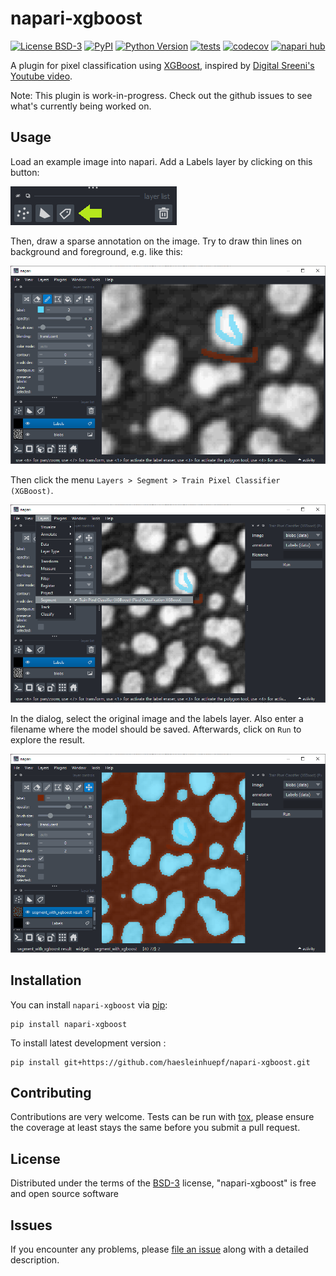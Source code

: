 # napari-xgboost

[![License BSD-3](https://img.shields.io/pypi/l/napari-xgboost.svg?color=green)](https://github.com/haesleinhuepf/napari-xgboost/raw/main/LICENSE)
[![PyPI](https://img.shields.io/pypi/v/napari-xgboost.svg?color=green)](https://pypi.org/project/napari-xgboost)
[![Python Version](https://img.shields.io/pypi/pyversions/napari-xgboost.svg?color=green)](https://python.org)
[![tests](https://github.com/haesleinhuepf/napari-xgboost/workflows/tests/badge.svg)](https://github.com/haesleinhuepf/napari-xgboost/actions)
[![codecov](https://codecov.io/gh/haesleinhuepf/napari-xgboost/branch/main/graph/badge.svg)](https://codecov.io/gh/haesleinhuepf/napari-xgboost)
[![napari hub](https://img.shields.io/endpoint?url=https://api.napari-hub.org/shields/napari-xgboost)](https://napari-hub.org/plugins/napari-xgboost)

A plugin for pixel classification using [XGBoost](https://xgboost.readthedocs.io/en/stable/), inspired by [Digital Sreeni's Youtube video](https://www.youtube.com/watch?v=yqkNslkzLk4).

Note: This plugin is work-in-progress. Check out the github issues to see what's currently being worked on.

## Usage

Load an example image into napari. Add a Labels layer by clicking on this button:

![img.png](docs/images/img.png)

Then, draw a sparse annotation on the image. Try to draw thin lines on background and foreground, e.g. like this:

![img_1.png](docs/images/img_1.png)

Then click the menu `Layers > Segment > Train Pixel Classifier (XGBoost)`.

![img_2.png](docs/images/img_2.png)

In the dialog, select the original image and the labels layer. Also enter a filename where the model should be saved. 
Afterwards, click on `Run` to explore the result.

![img_3.png](docs/images/img_3.png)

## Installation

You can install `napari-xgboost` via [pip]:

    pip install napari-xgboost

To install latest development version :

    pip install git+https://github.com/haesleinhuepf/napari-xgboost.git


## Contributing

Contributions are very welcome. Tests can be run with [tox], please ensure
the coverage at least stays the same before you submit a pull request.

## License

Distributed under the terms of the [BSD-3] license,
"napari-xgboost" is free and open source software

## Issues

If you encounter any problems, please [file an issue] along with a detailed description.

[napari]: https://github.com/napari/napari
[Cookiecutter]: https://github.com/audreyr/cookiecutter
[@napari]: https://github.com/napari
[MIT]: http://opensource.org/licenses/MIT
[BSD-3]: http://opensource.org/licenses/BSD-3-Clause
[GNU GPL v3.0]: http://www.gnu.org/licenses/gpl-3.0.txt
[GNU LGPL v3.0]: http://www.gnu.org/licenses/lgpl-3.0.txt
[Apache Software License 2.0]: http://www.apache.org/licenses/LICENSE-2.0
[Mozilla Public License 2.0]: https://www.mozilla.org/media/MPL/2.0/index.txt
[cookiecutter-napari-plugin]: https://github.com/napari/cookiecutter-napari-plugin

[file an issue]: https://github.com/haesleinhuepf/napari-xgboost/issues

[napari]: https://github.com/napari/napari
[tox]: https://tox.readthedocs.io/en/latest/
[pip]: https://pypi.org/project/pip/
[PyPI]: https://pypi.org/
